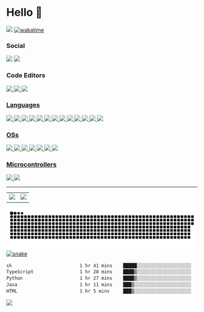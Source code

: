 # Hello :vulcan_salute:

![](https://komarev.com/ghpvc/?username=mct96)
[![wakatime](https://wakatime.com/badge/user/018e51a6-c387-4a07-8bbc-e986d256e868.svg)](https://wakatime.com/@018e51a6-c387-4a07-8bbc-e986d256e868)

### Social
<a href="https://scholar.google.com/citations?user=gGp9ndgAAAAJ&hl=en"><img src="https://img.shields.io/badge/Google_Scholar-4285F4?style=for-the-badge&logo=google-scholar&logoColor=white"></a>
<a href="https://www.linkedin.com/in/mct1996/"><img src="https://img.shields.io/badge/LinkedIn-0077B5?style=for-the-badge&logo=linkedin&logoColor=white"></a>

### Code Editors
<a href="https://github.com/mct96/emacs"><img src="https://img.shields.io/badge/Emacs-%237F5AB6.svg?&style=for-the-badge&logo=gnu-emacs&logoColor=white">
![](https://img.shields.io/badge/PyCharm-000000.svg?&style=for-the-badge&logo=PyCharm&logoColor=white)
![](https://img.shields.io/badge/IntelliJ_IDEA-000000.svg?style=for-the-badge&logo=intellij-idea&logoColor=white)

### Languages
![](https://img.shields.io/badge/C%2B%2B-00599C?style=for-the-badge&logo=c%2B%2B&logoColor=white)
![](https://img.shields.io/badge/Python-FFD43B?style=for-the-badge&logo=python&logoColor=blue)
![](https://img.shields.io/badge/C%23-239120?style=for-the-badge&logo=csharp&logoColor=white)
![](https://img.shields.io/badge/Delphi-B22222?style=for-the-badge&logo=delphi&logoColor=white)
![](https://img.shields.io/badge/HTML5-E34F26?style=for-the-badge&logo=html5&logoColor=white)
![](https://img.shields.io/badge/JavaScript-323330?style=for-the-badge&logo=javascript&logoColor=F7DF1E)
![](https://img.shields.io/badge/LaTeX-47A141?style=for-the-badge&logo=LaTeX&logoColor=white)
![](https://img.shields.io/badge/Numpy-777BB4?style=for-the-badge&logo=numpy&logoColor=white)
![](https://img.shields.io/badge/Pandas-2C2D72?style=for-the-badge&logo=pandas&logoColor=white)
![](https://img.shields.io/badge/PHP-777BB4?style=for-the-badge&logo=php&logoColor=white)
![](https://img.shields.io/badge/scikit_learn-F7931E?style=for-the-badge&logo=scikit-learn&logoColor=white)
![](https://img.shields.io/badge/SciPy-654FF0?style=for-the-badge&logo=SciPy&logoColor=white)
![](https://img.shields.io/badge/TypeScript-007ACC?style=for-the-badge&logo=typescript&logoColor=white)


### OSs
![](https://img.shields.io/badge/Ubuntu-E95420?style=for-the-badge&logo=ubuntu&logoColor=white)
![](https://img.shields.io/badge/Debian-A81D33?style=for-the-badge&logo=debian&logoColor=white)
![](https://img.shields.io/badge/Deepin-007CFF?style=for-the-badge&logo=deepin&logoColor=white)
![](https://img.shields.io/badge/Elementary%20OS-64BAFF?style=for-the-badge&logo=elementary&logoColor=white)
![](https://img.shields.io/badge/Kali_Linux-557C94?style=for-the-badge&logo=kali-linux&logoColor=white)
![](https://img.shields.io/badge/manjaro-35BF5C?style=for-the-badge&logo=manjaro&logoColor=white)
![](https://img.shields.io/badge/Pop!_OS-48B9C7?style=for-the-badge&logo=Pop!_OS&logoColor=white)

### Microcontrollers
![](https://img.shields.io/badge/Arduino-00979D?style=for-the-badge&logo=Arduino&logoColor=white)
![](https://img.shields.io/badge/Raspberry%20Pi-A22846?style=for-the-badge&logo=Raspberry%20Pi&logoColor=white)

---
<table>
  <tr>
    <td>
      <img src="https://github-readme-stats.vercel.app/api?username=mct96&show_icons=true&theme=dark">
    </td>
    <td>
      <img src="https://github-readme-stats.vercel.app/api/top-langs/?username=mct96&layout=compact">
    </td>
  </tr>
</table>

![map](https://raw.githubusercontent.com/mct96/mct96/output/github-contribution-grid-snake-dark.svg)
![snake](https://github.com/mct96/mct96/blob/output/github-contribution-grid-snake.gif)

<!--START_SECTION:waka-->

```txt
sh                         1 hr 41 mins    █████░░░░░░░░░░░░░░░░░░░░   19.88 %
TypeScript                 1 hr 28 mins    ████▒░░░░░░░░░░░░░░░░░░░░   17.41 %
Python                     1 hr 27 mins    ████▒░░░░░░░░░░░░░░░░░░░░   17.26 %
Java                       1 hr 11 mins    ███▒░░░░░░░░░░░░░░░░░░░░░   13.99 %
HTML                       1 hr 5 mins     ███▒░░░░░░░░░░░░░░░░░░░░░   12.79 %
```

<!--END_SECTION:waka-->

<a href="https://wakatime.com"><img src="https://wakatime.com/share/@mct96/83901567-f112-403e-941f-7f03bf7a6a60.png" height=400/></a>
